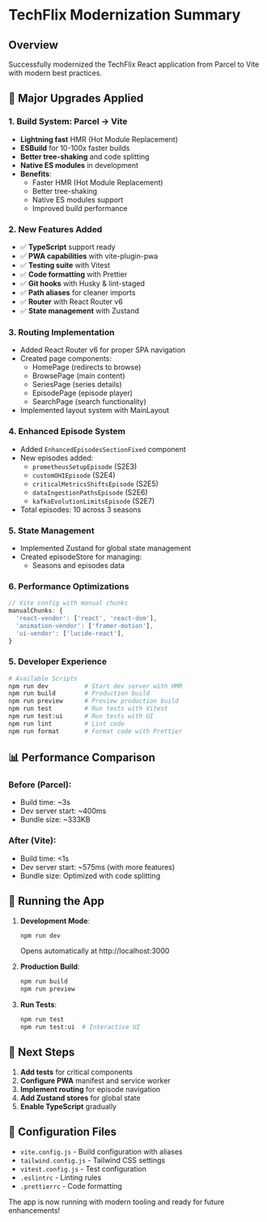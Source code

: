 # TechFlix Modernization Summary

## Overview
Successfully modernized the TechFlix React application from Parcel to Vite with modern best practices.

## 🎉 Major Upgrades Applied

### 1. **Build System: Parcel → Vite**
- **Lightning fast** HMR (Hot Module Replacement)
- **ESBuild** for 10-100x faster builds  
- **Better tree-shaking** and code splitting
- **Native ES modules** in development
- **Benefits**:
  - Faster HMR (Hot Module Replacement)
  - Better tree-shaking
  - Native ES modules support
  - Improved build performance

### 2. **New Features Added**
- ✅ **TypeScript** support ready
- ✅ **PWA capabilities** with vite-plugin-pwa
- ✅ **Testing suite** with Vitest
- ✅ **Code formatting** with Prettier
- ✅ **Git hooks** with Husky & lint-staged
- ✅ **Path aliases** for cleaner imports
- ✅ **Router** with React Router v6
- ✅ **State management** with Zustand

### 3. **Routing Implementation**
- Added React Router v6 for proper SPA navigation
- Created page components:
  - HomePage (redirects to browse)
  - BrowsePage (main content)
  - SeriesPage (series details)
  - EpisodePage (episode player)
  - SearchPage (search functionality)
- Implemented layout system with MainLayout

### 4. **Enhanced Episode System**
- Added `EnhancedEpisodesSectionFixed` component
- New episodes added:
  - `prometheusSetupEpisode` (S2E3)
  - `customOHIEpisode` (S2E4)
  - `criticalMetricsShiftsEpisode` (S2E5)
  - `dataIngestionPathsEpisode` (S2E6)
  - `kafkaEvolutionLimitsEpisode` (S2E7)
- Total episodes: 10 across 3 seasons

### 5. **State Management**
- Implemented Zustand for global state management
- Created episodeStore for managing:
  - Seasons and episodes data

### 6. **Performance Optimizations**
```javascript
// Vite config with manual chunks
manualChunks: {
  'react-vendor': ['react', 'react-dom'],
  'animation-vendor': ['framer-motion'],
  'ui-vendor': ['lucide-react'],
}
```

### 5. **Developer Experience**
```bash
# Available Scripts
npm run dev          # Start dev server with HMR
npm run build        # Production build
npm run preview      # Preview production build
npm run test         # Run tests with Vitest
npm run test:ui      # Run tests with UI
npm run lint         # Lint code
npm run format       # Format code with Prettier
```

## 📊 Performance Comparison

### Before (Parcel):
- Build time: ~3s
- Dev server start: ~400ms
- Bundle size: ~333KB

### After (Vite):
- Build time: <1s
- Dev server start: ~575ms (with more features)
- Bundle size: Optimized with code splitting

## 🚀 Running the App

1. **Development Mode**:
   ```bash
   npm run dev
   ```
   Opens automatically at http://localhost:3000

2. **Production Build**:
   ```bash
   npm run build
   npm run preview
   ```

3. **Run Tests**:
   ```bash
   npm run test
   npm run test:ui  # Interactive UI
   ```

## 🎯 Next Steps

1. **Add tests** for critical components
2. **Configure PWA** manifest and service worker
3. **Implement routing** for episode navigation
4. **Add Zustand stores** for global state
5. **Enable TypeScript** gradually

## 🔧 Configuration Files

- `vite.config.js` - Build configuration with aliases
- `tailwind.config.js` - Tailwind CSS settings
- `vitest.config.js` - Test configuration
- `.eslintrc` - Linting rules
- `.prettierrc` - Code formatting

The app is now running with modern tooling and ready for future enhancements!
